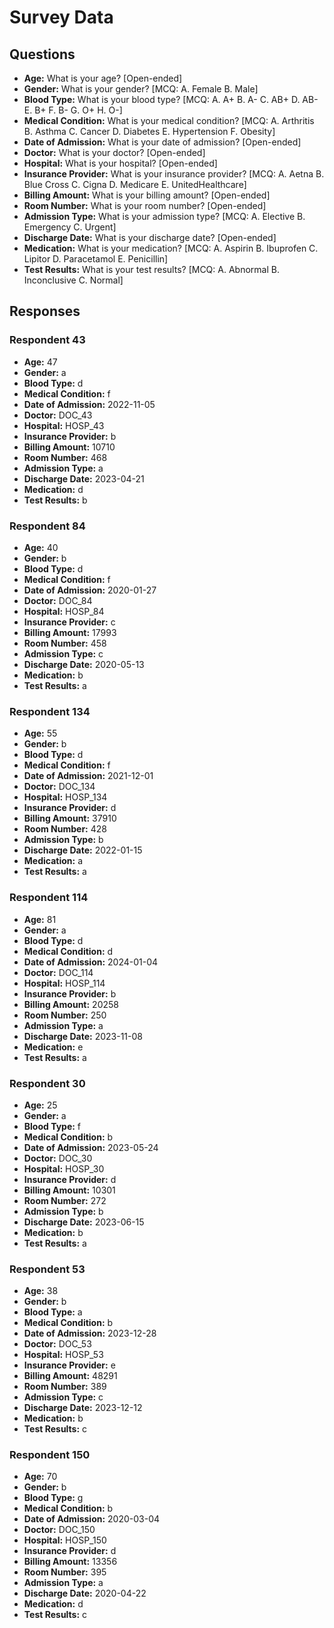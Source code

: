 # Survey Data

## Questions

- **Age:** What is your age? [Open-ended]
- **Gender:** What is your gender? [MCQ: A. Female B. Male]
- **Blood Type:** What is your blood type? [MCQ: A. A+ B. A- C. AB+ D. AB- E. B+ F. B- G. O+ H. O-]
- **Medical Condition:** What is your medical condition? [MCQ: A. Arthritis B. Asthma C. Cancer D. Diabetes E. Hypertension F. Obesity]
- **Date of Admission:** What is your date of admission? [Open-ended]
- **Doctor:** What is your doctor? [Open-ended]
- **Hospital:** What is your hospital? [Open-ended]
- **Insurance Provider:** What is your insurance provider? [MCQ: A. Aetna B. Blue Cross C. Cigna D. Medicare E. UnitedHealthcare]
- **Billing Amount:** What is your billing amount? [Open-ended]
- **Room Number:** What is your room number? [Open-ended]
- **Admission Type:** What is your admission type? [MCQ: A. Elective B. Emergency C. Urgent]
- **Discharge Date:** What is your discharge date? [Open-ended]
- **Medication:** What is your medication? [MCQ: A. Aspirin B. Ibuprofen C. Lipitor D. Paracetamol E. Penicillin]
- **Test Results:** What is your test results? [MCQ: A. Abnormal B. Inconclusive C. Normal]

## Responses

### Respondent 43

- **Age:** 47
- **Gender:** a
- **Blood Type:** d
- **Medical Condition:** f
- **Date of Admission:** 2022-11-05
- **Doctor:** DOC_43
- **Hospital:** HOSP_43
- **Insurance Provider:** b
- **Billing Amount:** 10710
- **Room Number:** 468
- **Admission Type:** a
- **Discharge Date:** 2023-04-21
- **Medication:** d
- **Test Results:** b

### Respondent 84

- **Age:** 40
- **Gender:** b
- **Blood Type:** d
- **Medical Condition:** f
- **Date of Admission:** 2020-01-27
- **Doctor:** DOC_84
- **Hospital:** HOSP_84
- **Insurance Provider:** c
- **Billing Amount:** 17993
- **Room Number:** 458
- **Admission Type:** c
- **Discharge Date:** 2020-05-13
- **Medication:** b
- **Test Results:** a

### Respondent 134

- **Age:** 55
- **Gender:** b
- **Blood Type:** d
- **Medical Condition:** f
- **Date of Admission:** 2021-12-01
- **Doctor:** DOC_134
- **Hospital:** HOSP_134
- **Insurance Provider:** d
- **Billing Amount:** 37910
- **Room Number:** 428
- **Admission Type:** b
- **Discharge Date:** 2022-01-15
- **Medication:** a
- **Test Results:** a

### Respondent 114

- **Age:** 81
- **Gender:** a
- **Blood Type:** d
- **Medical Condition:** d
- **Date of Admission:** 2024-01-04
- **Doctor:** DOC_114
- **Hospital:** HOSP_114
- **Insurance Provider:** b
- **Billing Amount:** 20258
- **Room Number:** 250
- **Admission Type:** a
- **Discharge Date:** 2023-11-08
- **Medication:** e
- **Test Results:** a

### Respondent 30

- **Age:** 25
- **Gender:** a
- **Blood Type:** f
- **Medical Condition:** b
- **Date of Admission:** 2023-05-24
- **Doctor:** DOC_30
- **Hospital:** HOSP_30
- **Insurance Provider:** d
- **Billing Amount:** 10301
- **Room Number:** 272
- **Admission Type:** b
- **Discharge Date:** 2023-06-15
- **Medication:** b
- **Test Results:** a

### Respondent 53

- **Age:** 38
- **Gender:** b
- **Blood Type:** a
- **Medical Condition:** b
- **Date of Admission:** 2023-12-28
- **Doctor:** DOC_53
- **Hospital:** HOSP_53
- **Insurance Provider:** e
- **Billing Amount:** 48291
- **Room Number:** 389
- **Admission Type:** c
- **Discharge Date:** 2023-12-12
- **Medication:** b
- **Test Results:** c

### Respondent 150

- **Age:** 70
- **Gender:** b
- **Blood Type:** g
- **Medical Condition:** b
- **Date of Admission:** 2020-03-04
- **Doctor:** DOC_150
- **Hospital:** HOSP_150
- **Insurance Provider:** d
- **Billing Amount:** 13356
- **Room Number:** 395
- **Admission Type:** a
- **Discharge Date:** 2020-04-22
- **Medication:** d
- **Test Results:** c

